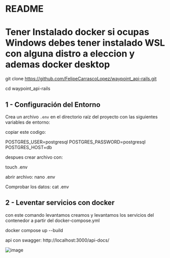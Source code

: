 # README

# Tener Instalado docker si ocupas Windows debes tener instalado WSL con alguna distro a eleccion y ademas docker desktop

git clone https://github.com/FelipeCarrascoLopez/waypoint_api-rails.git

cd waypoint_api-rails



## 1 - Configuración del Entorno

Crea un archivo `.env` en el directorio raíz del proyecto con las siguientes variables de entorno:

copiar este codigo:

POSTGRES_USER=postgresql
POSTGRES_PASSWORD=postgresql
POSTGRES_HOST=db

despues crear archivo con:

touch .env

abrir archivo:
nano .env

Comprobar los datos:
cat .env

## 2 - Leventar servicios con docker

con este comando levantamos creamos y levantamos los servicios del contenedor a partir del docker-compose.yml

docker compose up --build

api con swagger: http://localhost:3000/api-docs/

![image](https://github.com/user-attachments/assets/481fe5f7-14b8-47c1-800a-fddbe6c8092c)
